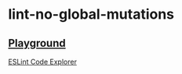 # lint-no-global-mutations

## [Playground](https://clockwork-dog.github.io/eslint-plugin-no-global-mutations/)

[ESLint Code Explorer](https://explorer.eslint.org/#eslint-explorer)
